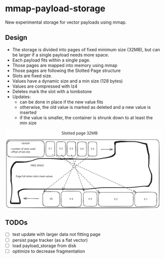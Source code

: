 # mmap-payload-storage

New experimental storage for vector payloads using mmap.

## Design

- The storage is divided into pages of fixed minimum size (32MB), but can be larger if a single payload needs more space.
- Each payload fits within a single page.
- Those pages are mapped into memory using mmap
- Those pages are following the Slotted Page structure
- Slots are fixed size.
- Values have a dynamic size and a min size (128 bytes)
- Values are compressed with lz4
- Deletes mark the slot with a tombstone
- Updates:
  - can be done in place if the new value fits
  - otherwise, the old value is marked as deleted and a new value is inserted
  - if the value is smaller, the container is shrunk down to at least the min size

![Slotted Page](./slotted%20pages.svg)

## TODOs

- [ ] test update with larger data not fitting page
- [ ] persist page tracker (as a flat vector)
- [ ] load payload_storage from disk
- [ ] optimize to decrease fragmentation